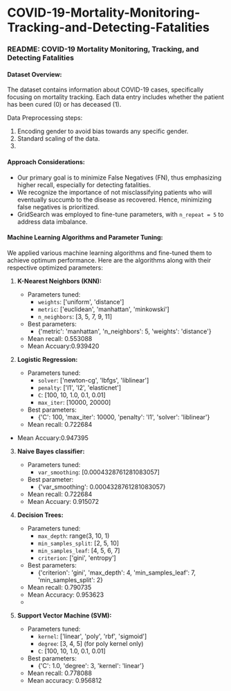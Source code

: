 # COVID-19-Mortality-Monitoring-Tracking-and-Detecting-Fatalities
### README: COVID-19 Mortality Monitoring, Tracking, and Detecting Fatalities

#### Dataset Overview:

The dataset contains information about COVID-19 cases, specifically focusing on mortality tracking. Each data entry includes whether the patient has been cured (0) or has deceased (1). 

Data Preprocessing steps:
1. Encoding gender to avoid bias towards any specific gender.
2. Standard scaling of the data.
3. 
#### Approach Considerations:
- Our primary goal is to minimize False Negatives (FN), thus emphasizing higher recall, especially for detecting fatalities. 
- We recognize the importance of not misclassifying patients who will eventually succumb to the disease as recovered. Hence, minimizing false negatives is prioritized.
- GridSearch was employed to fine-tune parameters, with `n_repeat = 5` to address data imbalance.

#### Machine Learning Algorithms and Parameter Tuning:

We applied various machine learning algorithms and fine-tuned them to achieve optimum performance. Here are the algorithms along with their respective optimized parameters:

1. **K-Nearest Neighbors (KNN):**
   - Parameters tuned:
     - `weights`: ['uniform', 'distance']
     - `metric`: ['euclidean', 'manhattan', 'minkowski']
     - `n_neighbors`: [3, 5, 7, 9, 11]
   - Best parameters: 
     - {'metric': 'manhattan', 'n_neighbors': 5, 'weights': 'distance'}
   - Mean recall: 0.553088
   - Mean Accuary:0.939420

2. **Logistic Regression:**
   - Parameters tuned:
     - `solver`: ['newton-cg', 'lbfgs', 'liblinear']
     - `penalty`: ['l1', 'l2', 'elasticnet']
     - `C`: [100, 10, 1.0, 0.1, 0.01]
     - `max_iter`: [10000, 20000]
   - Best parameters: 
     - {'C': 100, 'max_iter': 10000, 'penalty': 'l1', 'solver': 'liblinear'}
   - Mean recall: 0.722684
  - Mean Accuary:0.947395
    
3. **Naive Bayes classifier:**
   - Parameters tuned:
     - `var_smoothing`: [0.0004328761281083057]
   - Best parameter:
     - {'var_smoothing': 0.0004328761281083057}
   - Mean recall: 0.722684
   - Mean Accuary: 0.915072

4. **Decision Trees:**
   - Parameters tuned:
     - `max_depth`: range(3, 10, 1)
     - `min_samples_split`: [2, 5, 10]
     - `min_samples_leaf`: [4, 5, 6, 7]
     - `criterion`: ['gini', 'entropy']
   - Best parameters:
     - {'criterion': 'gini', 'max_depth': 4, 'min_samples_leaf': 7, 'min_samples_split': 2}
   - Mean recall: 0.790735
   - Mean Accuracy: 0.953623
   - 
5. **Support Vector Machine (SVM):**
   - Parameters tuned:
     - `kernel`: ['linear', 'poly', 'rbf', 'sigmoid']
     - `degree`: [3, 4, 5] (for poly kernel only)
     - `C`: [100, 10, 1.0, 0.1, 0.01]
   - Best parameters:
     - {'C': 1.0, 'degree': 3, 'kernel': 'linear'}
   - Mean recall: 0.778088
   - Mean accuracy: 0.956812


